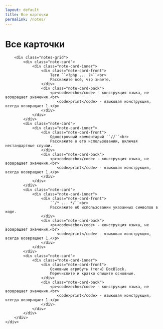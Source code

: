 ```yaml
---
layout: default
title: Все карточки
permalink: /notes/
---
```


<div class="notes-page">
    <div class="container">
        <h1 class="page-title">Все карточки</h1>
        
        <div class="notes-grid">
            <div class="note-card">
                <div class="note-card-inner">
                    <div class="note-card-front">
                        Теги ``<?php ... ?>``<br>
                        Расскажите всё, что знаете.
                    </div>
                    <div class="note-card-back">
                        <p><code>echo</code> - конструкция языка, не возвращает значения.<br>
                           <code>print</code> - языковая конструкция, всегда возвращает 1.</p>
                    </div>
                </div>
            </div>
            <div class="note-card">
                <div class="note-card-inner">
                    <div class="note-card-front">
                        Однострочный комментарий ``//``<br>
                        Расскажите о его использовании, включая нестандартные случаи.                        
                    </div>
                    <div class="note-card-back">
                        <p><code>echo</code> - конструкция языка, не возвращает значения.<br>
                           <code>print</code> - языковая конструкция, всегда возвращает 1.</p>
                    </div>
                </div>
            </div>
            <div class="note-card">
                <div class="note-card-inner">
                    <div class="note-card-front">
                        ``/* ... */``<br>
                        Расскажите об использовании указанных символов в коде.
                    </div>
                    <div class="note-card-back">
                        <p><code>echo</code> - конструкция языка, не возвращает значения.<br>
                           <code>print</code> - языковая конструкция, всегда возвращает 1.</p>
                    </div>
                </div>
            </div>
            <div class="note-card">
                <div class="note-card-inner">
                    <div class="note-card-front">
                        Основные атрибуты (теги) DocBlock.
                        Перечислите и кратко опишите основные.
                    </div>
                    <div class="note-card-back">
                        <p><code>echo</code> - конструкция языка, не возвращает значения.<br>
                           <code>print</code> - языковая конструкция, всегда возвращает 1.</p>
                    </div>
                </div>
            </div>
        </div>
    </div>
</div>
